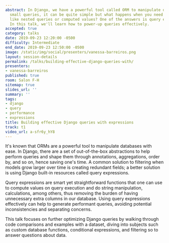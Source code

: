 ```yaml
---
abstract: In Django, we have a powerful tool called ORM to manipulate databases. For
  small queries, it can be quite simple but what happens when you need to do tricks
  like nested queries or computed values? One of the answers is query expressions.
  In this talk, we'll learn how to power-up queries effectively.
accepted: true
category: talks
date: 2019-09-23 12:20:00 -0500
difficulty: Intermediate
end_date: 2019-09-23 12:50:00 -0500
image: /static/img/social/presenters/vanessa-barreiros.png
layout: session-details
permalink: /talks/building-effective-django-queries-with/
presenters:
- vanessa-barreiros
published: true
room: Salon F-H
sitemap: true
slides_url: ''
summary: ''
tags:
- django
- query
- performance
- expressions
title: Building effective Django queries with expressions
track: t1
video_url: a-sfr6y_hY8
---
```


It's known that ORMs are a powerful tool to manipulate databases with ease. In Django, there are a set of out-of-the-box abstractions to help perform queries and shape them through annotations, aggregations, order by, and so on, hence saving one's time. A common solution to filtering when models grow larger over time is creating redundant fields; a better solution is using Django built-in resources called query expressions.

Query expressions are smart yet straightforward functions that one can use to compute values on query execution and do string manipulation, calculations, among others, thus removing the burden of having unnecessary extra columns in our database. Using query expressions effectively can help to generate performant queries, avoiding potential inconsistencies and separating concerns.

This talk focuses on further optimizing Django queries by walking through code comparisons and examples with a dataset, diving into subjects such as custom database functions, conditional expressions, and filtering so to answer questions about data.
